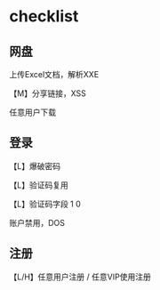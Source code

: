 # checklist

## 网盘

上传Excel文档，解析XXE

【M】分享链接，XSS

任意用户下载



## 登录

【L】爆破密码

【L】验证码复用

【L】验证码字段 1 0

账户禁用，DOS



## 注册

【L/H】任意用户注册 / 任意VIP使用注册